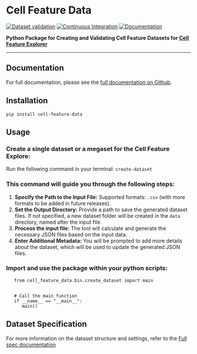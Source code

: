 # Cell Feature Data

[![Dataset validation](https://github.com/allen-cell-animated/cell-feature-data/actions/workflows/validate.yml/badge.svg?branch=main)](https://github.com/allen-cell-animated/cell-feature-data/actions/workflows/validate.yml)
[![Continuous Integration](https://github.com/allen-cell-animated/cell-feature-data/actions/workflows/ci.yml/badge.svg)](https://github.com/allen-cell-animated/cell-feature-data/actions/workflows/ci.yml)
[![Documentation](https://github.com/allen-cell-animated/cell-feature-data/actions/workflows/build-docs.yml/badge.svg)](https://github.com/allen-cell-animated/cell-feature-data/actions/workflows/build-docs.yml)


**Python Package for Creating and Validating Cell Feature Datasets for [Cell Feature Explorer](https://cfe.allencell.org/)**

---

## Documentation

For full documentation, please see the [full documentation on Github](https://github.com/allen-cell-animated/cell-feature-data).


## Installation

```pip install cell-feature-data```

## Usage
### Create a single dataset or a megaset for the Cell Feature Explore:

Run the following command in your terminal:
```create-dataset```

### This command will guide you through the following steps: 
  1. **Specify the Path to the Input File:** 
      Supported formats: `.csv` (with more formats to be added in future releases).
  2. **Set the Output Directory:**
      Provide a path to save the generated dataset files. If not specified, a new dataset folder will be created in the `data` directory, named after the input file.
  3. **Process the input file:**
      The tool will calculate and generate the necessary JSON files based on the input data.
  4. **Enter Additional Metadata:** 
      You will be prompted to add more details about the dataset, which will be used to update the generated JSON files.

### Import and use the package within your python scripts:
```
   from cell_feature_data.bin.create_dataset import main


   # Call the main function
   if __name__ == "__main__":
      main()
```

## Dataset Specification 
For more information on the dataset structure and settings, refer to the [Full spec documentation](https://allen-cell-animated.github.io/cell-feature-data/HandoffSpecification.html)